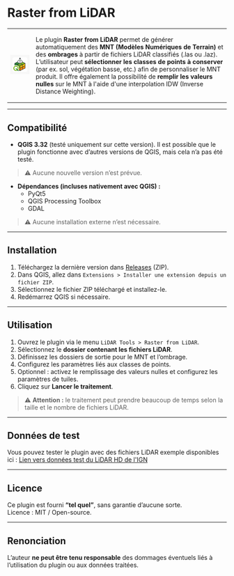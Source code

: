 # Raster from LiDAR

<table>
<tr>
<td><img src="icon.png" alt="Logo du plugin" width="400"/></td>
<td>
<p>Le plugin <strong>Raster from LiDAR</strong> permet de générer automatiquement des <strong>MNT (Modèles Numériques de Terrain)</strong> et des <strong>ombrages</strong> à partir de fichiers LiDAR classifiés (.las ou .laz). L’utilisateur peut <strong>sélectionner les classes de points à conserver</strong> (par ex. sol, végétation basse, etc.) afin de personnaliser le MNT produit. Il offre également la possibilité de <strong>remplir les valeurs nulles</strong> sur le MNT à l'aide d'une interpolation IDW (Inverse Distance Weighting).</p>
</td>
</tr>
</table>

---

## Compatibilité

- **QGIS 3.32** (testé uniquement sur cette version).
Il est possible que le plugin fonctionne avec d’autres versions de QGIS, mais cela n’a pas été testé.

>⚠️ Aucune nouvelle version n’est prévue. 

- **Dépendances (incluses nativement avec QGIS) :**
  - PyQt5
  - QGIS Processing Toolbox
  - GDAL

> ⚠️ Aucune installation externe n’est nécessaire.

---

## Installation

1. Téléchargez la dernière version dans [Releases](https://github.com/LIEGEON-QGIS-PLUGINS/RasterFromLiDAR-QGIS/releases) (ZIP).  
2. Dans QGIS, allez dans `Extensions > Installer une extension depuis un fichier ZIP`.  
3. Sélectionnez le fichier ZIP téléchargé et installez-le.  
4. Redémarrez QGIS si nécessaire.  

---

## Utilisation

1. Ouvrez le plugin via le menu `LiDAR Tools > Raster from LiDAR`.  
2. Sélectionnez le **dossier contenant les fichiers LiDAR**.  
3. Définissez les dossiers de sortie pour le MNT et l’ombrage.
4. Configurez les paramètres liés aux classes de points.  
5. Optionnel : activez le remplissage des valeurs nulles et configurez les paramètres de tuiles.  
6. Cliquez sur **Lancer le traitement**.  

> ⚠️ **Attention :** le traitement peut prendre beaucoup de temps selon la taille et le nombre de fichiers LiDAR.

---

## Données de test

Vous pouvez tester le plugin avec des fichiers LiDAR exemple disponibles ici : [Lien vers données test du LiDAR HD de l'IGN](https://geoservices.ign.fr/lidarhd)

---

## Licence

Ce plugin est fourni **“tel quel”**, sans garantie d’aucune sorte.  
Licence : MIT / Open-source.

---

## Renonciation

L’auteur **ne peut être tenu responsable** des dommages éventuels liés à l’utilisation du plugin ou aux données traitées.
